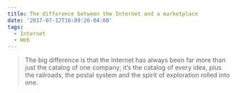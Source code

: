```yaml
---
title: The difference between the Internet and a marketplace
date: '2017-07-12T16:09:26-04:00'
tags:
  - Internet
  - Web
---
```


> The big difference is that the Internet has always been far more than just the catalog of one company; it’s the catalog of every idea, plus the railroads, the postal system and the spirit of exploration rolled into one.
